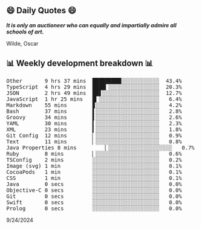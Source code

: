 ## 😄 Daily Quotes 😄

_**It is only an auctioneer who can equally and impartially admire all schools of art.**_

Wilde, Oscar



## 📊 Weekly development breakdown 📊

<pre>Other       9 hrs 37 mins  █████████░░░░░░░░░░░░  43.4%
TypeScript  4 hrs 29 mins  ████▎░░░░░░░░░░░░░░░░  20.3%
JSON        2 hrs 49 mins  ██▋░░░░░░░░░░░░░░░░░░  12.7%
JavaScript  1 hr 25 mins   █▎░░░░░░░░░░░░░░░░░░░   6.4%
Markdown    55 mins        ▊░░░░░░░░░░░░░░░░░░░░   4.2%
Bash        37 mins        ▌░░░░░░░░░░░░░░░░░░░░   2.8%
Groovy      34 mins        ▌░░░░░░░░░░░░░░░░░░░░   2.6%
YAML        30 mins        ▍░░░░░░░░░░░░░░░░░░░░   2.3%
XML         23 mins        ▍░░░░░░░░░░░░░░░░░░░░   1.8%
Git Config  12 mins        ▏░░░░░░░░░░░░░░░░░░░░   0.9%
Text        11 mins        ▏░░░░░░░░░░░░░░░░░░░░   0.8%
Java Properties 8 mins         ▏░░░░░░░░░░░░░░░░░░░░   0.7%
Ruby        8 mins         ▏░░░░░░░░░░░░░░░░░░░░   0.6%
TSConfig    2 mins         ░░░░░░░░░░░░░░░░░░░░░   0.2%
Image (svg) 1 min          ░░░░░░░░░░░░░░░░░░░░░   0.1%
CocoaPods   1 min          ░░░░░░░░░░░░░░░░░░░░░   0.1%
CSS         1 min          ░░░░░░░░░░░░░░░░░░░░░   0.1%
Java        0 secs         ░░░░░░░░░░░░░░░░░░░░░   0.0%
Objective-C 0 secs         ░░░░░░░░░░░░░░░░░░░░░   0.0%
Git         0 secs         ░░░░░░░░░░░░░░░░░░░░░   0.0%
Swift       0 secs         ░░░░░░░░░░░░░░░░░░░░░   0.0%
Prolog      0 secs         ░░░░░░░░░░░░░░░░░░░░░   0.0%</pre>

9/24/2024
